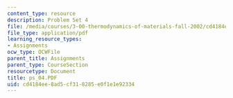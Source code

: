 ```yaml
---
content_type: resource
description: Problem Set 4
file: /media/courses/3-00-thermodynamics-of-materials-fall-2002/cd4184ee8ad5cf318285e0f1e1e92334_ps_04.PDF
file_type: application/pdf
learning_resource_types:
- Assignments
ocw_type: OCWFile
parent_title: Assignments
parent_type: CourseSection
resourcetype: Document
title: ps_04.PDF
uid: cd4184ee-8ad5-cf31-8285-e0f1e1e92334
---
```

